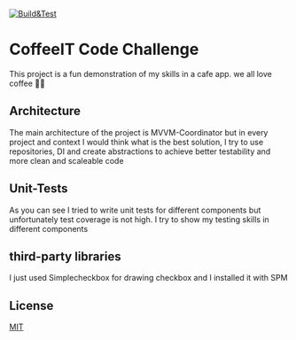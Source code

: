 [![Build&Test](https://github.com/amirtutunchi/coffeeapp/actions/workflows/ios.yml/badge.svg?branch=main)](https://github.com/amirtutunchi/coffeeapp/actions/workflows/ios.yml)
# CoffeeIT Code Challenge
This project is a fun demonstration of my skills in a cafe app. we all love coffee 🤘🏻

## Architecture
The main architecture of the project is MVVM-Coordinator but in every project and context I would think what is the best solution, I try to use repositories, DI and create abstractions to achieve better testability and more clean and scaleable code

## Unit-Tests
As you can see I tried to write unit tests for different components but unfortunately test coverage is not high. I try to show my testing skills in different components

## third-party libraries
I just used Simplecheckbox for drawing checkbox and I installed it with SPM

## License
[MIT](https://choosealicense.com/licenses/mit/)
